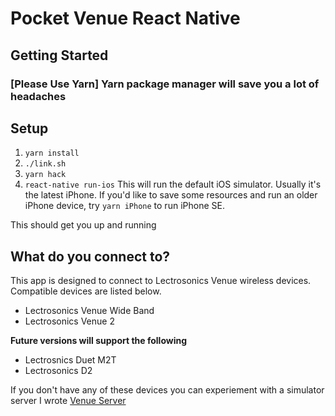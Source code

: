 # Pocket Venue React Native

## Getting Started
### [Please Use Yarn] Yarn package manager will save you a lot of headaches
## Setup
1. `yarn install`
2. `./link.sh`
3. `yarn hack`
4. `react-native run-ios` This will run the default iOS simulator. Usually it's the latest iPhone. If you'd like to save some resources and run an older iPhone device, try `yarn iPhone` to run iPhone SE.

This should get you up and running

## What do you connect to?

This app is designed to connect to Lectrosonics Venue wireless devices. Compatible devices are listed below.
* Lectrosonics Venue Wide Band
* Lectrosonics Venue 2

**Future versions will support the following**
* Lectrosnics Duet M2T
* Lectrosonics D2

If you don't have any of these devices you can experiement with a simulator server I wrote [Venue Server](https://github.com/dcsim0n/pv-tcp-scan-test)